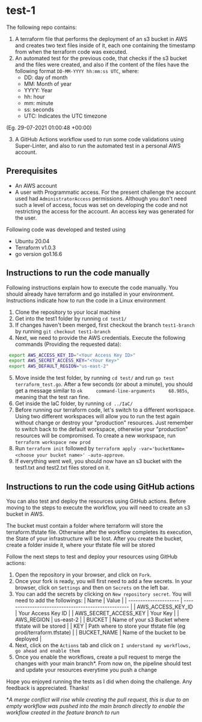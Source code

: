 # test-1
The following repo contains:
1. A terraform file that performs the deployment of an s3 bucket in AWS and creates two text files inside of it, each one containing the timestamp from when the terraform code was executed.
2. An automated test for the previous code, that checks if the s3 bucket and the files were created, and also if the content of the files have the following format `DD-MM-YYYY hh:mm:ss UTC`, where:
    * DD: day of month
    * MM: Month of year
    * YYYY: Year
    * hh: hour
    * mm: minute
    * ss: seconds
    * UTC: Indicates the UTC timezone

(Eg. 29-07-2021 01:00:48 +00:00)

3. A GitHub Actions workflow used to run some code validations using Super-Linter, and also to run the automated test in a personal AWS account.

## Prerequisites
* An AWS account
* A user with Programmatic access. For the present challenge the account used had `AdministratorAccess` permissions. Although you don't need such a level of access, focus was set on developing the code and not restricting the access for the account. An access key was generated for the user.

Following code was developed and tested using
* Ubuntu 20.04
* Terraform v1.0.3
* go version go1.16.6

## Instructions to run the code manually
Following instructions explain how to execute the code manually. You should already have terraform and go installed in your environment. Instructions indicate how to run the code in a Linux environment

1. Clone the repository to your local machine
2. Get into the test1 folder by running `cd test1/`
3. If changes haven't been merged, first checkout the branch `test1-branch` by running `git checkout test1-branch`
4. Next, we need to provide the AWS credentials. Execute the following commands (Providing the requested data):
```bash
 export AWS_ACCESS_KEY_ID="<Your Access Key ID>"
 export AWS_SECRET_ACCESS_KEY="<Your Key>"
 export AWS_DEFAULT_REGION="us-east-2"
```
5. Move inside the test folder, by running `cd test/` and run `go test terraform_test.go`. After a few seconds (or about a minute), you should get a message similar to `ok     command-line-arguments     68.985s`, meaning that the test ran fine.
6. Get inside the IaC folder, by running `cd ../IaC/`
7. Before running our terraform code, let's switch to a different workspace. Using two different workspaces will allow you to run the test again without change or destroy your "production" resources. Just remember to switch back to the default workspace, otherwise your "production" resources will be compromised. To create a new workspace, run `terraform workspace new prod`
8. Run `terraform init` followed by `terraform apply -var='bucketName=<choose your bucket name>' -auto-approve`.
9. If everything went well, you should now have an s3 bucket with the test1.txt and test2.txt files stored on it.

## Instructions to run the code using GitHub actions
You can also test and deploy the resources using GitHub actions. Before moving to the steps to execute the workflow, you will need to create an s3 bucket in AWS.

The bucket must contain a folder where terraform will store the terraform.tfstate file. Otherwise after the workflow completes its execution, the State of your infrastructure will be lost. After you create the bucket, create a folder inside it, where your tfstate file will be stored

Follow the next steps to test and deploy your resources using GitHub actions:
1. Open the repository in your browser, and click on `Fork`.
2. Once your fork is ready, you will first need to add a few secrets. In your browser, click on `Settings` and then on `Secrets` on the left bar.
3. You can add the secrets by clicking on `New repository secret`. You will need to add the followings:
| Name                  | Value                                               |
| --------------------- | --------------------------------------------------- |
| AWS_ACCESS_KEY_ID     | Your Access Key ID                                  |
| AWS_SECRET_ACCESS_KEY | Your Key                                            |
| AWS_REGION            | us-east-2                                           |
| BUCKET                | Name of your s3 Bucket where tfstate will be stored |
| KEY                   | Path where to store your tfstate file (eg prod/terraform.tfstate) |
| BUCKET_NAME           | Name of the bucket to be deployed                   |
4. Next, click on the `Actions` tab and click on `I understand my workflows, go ahead and enable them`
5. Once you enable the workflows, create a pull request to merge the changes with your main branch*. From now on, the pipeline should test and update your resources everytime you push a change

Hope you enjoyed running the tests as I did when doing the challenge. Any feedback is appreciated. Thanks!

**A merge conflict will rise while creating the pull request, this is due to an empty workflow was pushed into the main branch directly to enable the workflow created in the feature branch to run*
